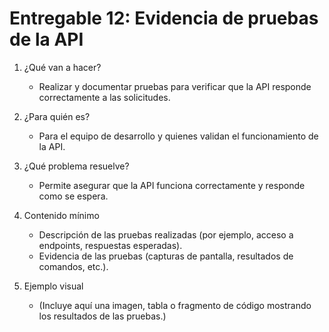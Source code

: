 # Entregable 12: Evidencia de pruebas de la API

1. ¿Qué van a hacer?

   - Realizar y documentar pruebas para verificar que la API responde correctamente a las solicitudes.

2. ¿Para quién es?

   - Para el equipo de desarrollo y quienes validan el funcionamiento de la API.

3. ¿Qué problema resuelve?

   - Permite asegurar que la API funciona correctamente y responde como se espera.

4. Contenido mínimo

   - Descripción de las pruebas realizadas (por ejemplo, acceso a endpoints, respuestas esperadas).
   - Evidencia de las pruebas (capturas de pantalla, resultados de comandos, etc.).

5. Ejemplo visual
   - (Incluye aquí una imagen, tabla o fragmento de código mostrando los resultados de las pruebas.)
